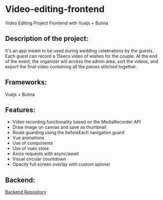 # Video-editing-frontend
Video Editing Project Frontend with Vuejs + Bulma


## Description of the project: 

It's an app meant to be used during wedding celebrations by the guests. Each guest can record a 15secs video of wishes for the couple. At the end of the event, the organizer will access the admin area, sort the videos, and export the final video containing all the pieces stitched together. 

## Frameworks: 

Vuejs + Bulma

## Features: 

- Video recording functionality based on the MediaRecorder API
- Draw image on canvas and save as thumbnail 
- Route guarding using the beforeEach navigation guard
- Vue animations 
- Use of components 
- Use of vuex store 
- Axios requests with async/await 
- Visual circular countdown 
- Opacity full screen overlay with custom spinner 

## Backend:

[Backend Repository](https://github.com/FrancescoMussi/Video-editing-backend)
